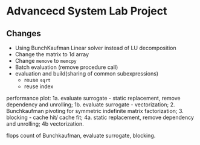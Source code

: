 # Advancecd System Lab Project

## Changes
* Using BunchKaufman Linear solver instead of LU decomposition
* Change the matrix to 1d array
* Change `memove` to `memcpy`
* Batch evaluation (remove procedure call)
* evaluation and build(sharing of common subexpressions)
    * reuse `sqrt`
    * reuse index   

performance plot:
1a. evaluate surrogate - static replacement, remove dependency and unrolling;
1b. evaluate surrogate - vectorization; 
2. Bunchkaufman pivoting for symmetric indefinite matrix factorization; 
3. blocking - cache hit/ cache fit; 
4a. static replacement, remove dependency and unrolling; 
4b vectorization.

flops count of Bunchkaufman, evaluate surrogate, blocking. 
